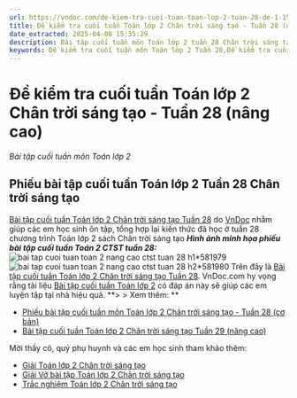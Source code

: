 ```yaml
---
url: https://vndoc.com/de-kiem-tra-cuoi-tuan-toan-lop-2-tuan-28-de-1-152442
title: Đề kiểm tra cuối tuần Toán lớp 2 Chân trời sáng tạo - Tuần 28 (nâng cao) - Bài tập cuối tuần môn Toán lớp 2 - VnDoc.com
date_extracted: 2025-04-08 15:35:29
description: Bài tập cuối tuần môn Toán lớp 2 tuần 28 Chân trời sáng tạo (nâng cao) bao gồm lời giải chi tiết cho từng bài tập giúp các em học sinh ôn tập, nâng cao kỹ năng giải Toán lớp 2 của mình.
keywords: Đề kiểm tra cuối tuần môn Toán lớp 2 Tuần 28,Đề kiểm tra cuối tuần môn Toán lớp 2,Bài tập cuối tuần môn Toán lớp 2,giải Toán lớp 2,giải bài tập toán 2,toán lớp 2,bài tập toán lớp 2,Bài tập cuối tuần lớp 2,phiếu Bài tập cuối tuần lớp 2,bài tập cuối tuần lớp 2 chân trời sáng tạo,bài tập cuối tuần môn toán lớp 2 chân trời sáng tạo tuần 28,bài tập toán lớp 2 tuần 28 chân trời
---
```


# Đề kiểm tra cuối tuần Toán lớp 2 Chân trời sáng tạo - Tuần 28 \(nâng cao\)
_Bài tập cuối tuần môn Toán lớp 2_
## **Phiếu bài tập cuối tuần Toán lớp 2 Tuần 28 Chân trời sáng tạo**
[Bài tập cuối tuần Toán lớp 2 Chân trời sáng tạo Tuần 28](<https://vndoc.com/de-kiem-tra-cuoi-tuan-toan-lop-2-tuan-28-de-1-152442>) do [VnDoc](<https://vndoc.com/>) nhằm giúp các em học sinh ôn tập, tổng hợp lại kiến thức đã học ở tuần 28 chương trình Toán lớp 2 sách Chân trời sáng tạo
 _**Hình ảnh minh họa phiếu bài tập cuối tuần Toán 2 CTST tuần 28:**_
![bai tap cuoi tuan toan 2 nang cao ctst tuan 28 h1*581979](https://i.vdoc.vn/data/image/2024/03/28/bai-tap-cuoi-tuan-toan-2-nang-cao-ctst-tuan-28-h1.jpg)![bai tap cuoi tuan toan 2 nang cao ctst tuan 28 h2*581980](https://i.vdoc.vn/data/image/2024/03/28/bai-tap-cuoi-tuan-toan-2-nang-cao-ctst-tuan-28-h2.jpg)
Trên đây là [Bài tập cuối tuần Toán lớp 2 Chân trời sáng tạo Tuần 28](<https://vndoc.com/de-kiem-tra-cuoi-tuan-toan-lop-2-tuan-28-de-1-152442>). VnDoc.com hy vọng rằng tài liệu [Bài tập cuối tuần Toán lớp 2](<https://vndoc.com/bai-tap-cuoi-tuan-toan-lop-2-sach-chan-troi>) có đáp án này sẽ giúp các em luyện tập tại nhà hiệu quả.
**> > Xem thêm: **
  * [Phiếu bài tập cuối tuần môn Toán lớp 2 Chân trời sáng tạo - Tuần 28 \(cơ bản\)](<https://vndoc.com/de-kiem-tra-cuoi-tuan-toan-lop-2-tuan-28-de-2-152447>)
  * [Bài tập cuối tuần Toán lớp 2 Chân trời sáng tạo Tuần 29 \(nâng cao\)](<https://vndoc.com/de-kiem-tra-cuoi-tuan-toan-lop-2-tuan-29-de-1-152451>)

Mời thầy cô, quý phụ huynh và các em học sinh tham khảo thêm:
  * [Giải Toán lớp 2 Chân trời sáng tạo ](<https://vndoc.com/toan-lop-2-sach-chan-troi-sang-tao>)
  * [Giải Vở bài tập Toán lớp 2 Chân trời sáng tạo ](<https://vndoc.com/vo-bai-tap-toan-lop-2-chan-troi-sang-tao>)
  * [Trắc nghiệm Toán lớp 2 Chân trời sáng tạo ](<https://vndoc.com/trac-nghiem-toan-lop-2-chan-troi-sang-tao>)

